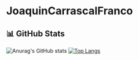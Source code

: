 # JoaquinCarrascalFranco

## 📊 GitHub Stats

![Anurag's GitHub stats](https://github-readme-stats.vercel.app/api?username=JoaquinCarrascal&theme=vue-dark&show_icons=true&include_all_commits=false)  [![Top Langs](https://github-readme-stats.vercel.app/api/top-langs/?username=JoaquinCarrascal&layout=donut&theme=vue-dark)](https://github.com/JoaquinCarrascal/github-readme-stats)

